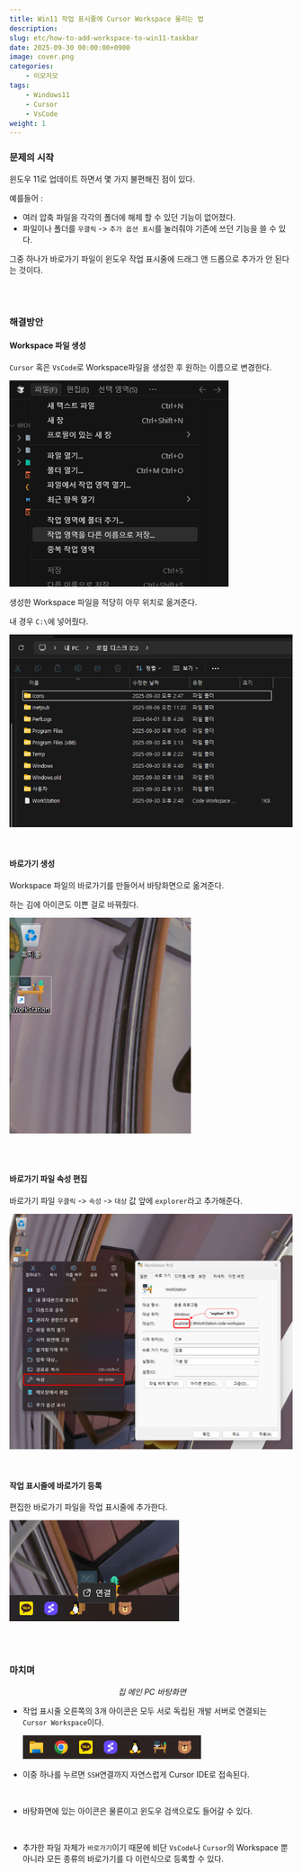 ```yaml
---
title: Win11 작업 표시줄에 Cursor Workspace 올리는 법
description: 
slug: etc/how-to-add-workspace-to-win11-taskbar
date: 2025-09-30 00:00:00+0900
image: cover.png
categories:
    - 이모저모
tags:
    - Windows11
    - Cursor
    - VsCode
weight: 1
---
```


### 문제의 시작

윈도우 11로 업데이트 하면서 몇 가지 불편해진 점이 있다. 

예를들어 : 
- 여러 압축 파일을 각각의 폴더에 해제 할 수 있던 기능이 없어졌다.
- 파일이나 폴더를 `우클릭` -> `추가 옵션 표시`를 눌러줘야 기존에 쓰던 기능을 쓸 수 있다.

그중 하나가 바로가기 파일이 윈도우 작업 표시줄에 드래그 앤 드롭으로 추가가 안 된다는 것이다.

<br><br>

### 해결방안

#### Workspace 파일 생성

`Cursor` 혹은 `VsCode`로 Workspace파일을 생성한 후 원하는 이름으로 변경한다.
<p align='left'>
    <img src="cursor-image.png" alt>
</p>

생성한 Workspace 파일을 적당히 아무 위치로 옮겨준다. 

내 경우 `C:\`에 넣어줬다.
<p align='left'>
    <img src="workspace-file.png" alt>
</p>

<br>

#### 바로가기 생성
Workspace 파일의 바로가기를 만들어서 바탕화면으로 옮겨준다.

하는 김에 아이콘도 이쁜 걸로 바꿔줬다.
<p align='left'>
    <img src="workspace-file-on-wallpaper.png" alt>
</p>

<br><br>


#### 바로가기 파일 속성 편집
바로가기 파일 `우클릭` -> `속성` -> `대상` 값 앞에 `explorer`라고 추가해준다.


<p align='left'>
    <img src="edit-link-file.png" alt>
</p>

<br>

#### 작업 표시줄에 바로가기 등록
편집한 바로가기 파일을 작업 표시줄에 추가한다.

<p align='left'>
    <img src="drag-and-drop-link.png" alt>
</p>


<br><br>


### 마치며



<p align='center'>
    <img src="current-wallpaper.png" alt>
    <em>집 메인 PC 바탕화면</em>
</p>

- 작업 표시줄 오른쪽의 3개 아이콘은 모두 서로 독립된 개발 서버로 연결되는 `Cursor Workspace`이다.
    <p align='left'>
        <img src="current-task-bar.png" alt>
    </p>
- 이중 하나를 누르면 `SSH`연결까지 자연스럽게 Cursor IDE로 접속된다.
    <p align='left'>
        <img src="open-workstation-from-task-bar.gif" alt>
    </p>
- 바탕화면에 있는 아이콘은 물론이고 윈도우 검색으로도 들어갈 수 있다.
    <p align='left'>
        <img src="open-workstation-using-search.gif" alt>
    </p>

- 추가한 파일 자체가 `바로가기`이기 때문에 비단 `VsCode`나 `Cursor`의 Workspace 뿐 아니라 모든 종류의 바로가기를 다 이런식으로 등록할 수 있다.